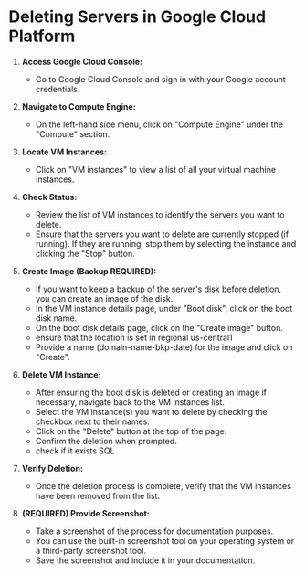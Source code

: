 # Deleting Servers in Google Cloud Platform

1. **Access Google Cloud Console:**
   - Go to Google Cloud Console and sign in with your Google account credentials.

2. **Navigate to Compute Engine:**
   - On the left-hand side menu, click on "Compute Engine" under the "Compute" section.

3. **Locate VM Instances:**
   - Click on "VM instances" to view a list of all your virtual machine instances.

4. **Check Status:**
   - Review the list of VM instances to identify the servers you want to delete.
   - Ensure that the servers you want to delete are currently stopped (if running). If they are running, stop them by selecting the instance and clicking the "Stop" button.

5. **Create Image (Backup REQUIRED):**
   - If you want to keep a backup of the server's disk before deletion, you can create an image of the disk.
   - In the VM instance details page, under "Boot disk", click on the boot disk name.
   - On the boot disk details page, click on the "Create image" button.
   - ensure that the location is set in regional us-central1
   - Provide a name (domain-name-bkp-date) for the image and click on "Create".

6. **Delete VM Instance:**
   - After ensuring the boot disk is deleted or creating an image if necessary, navigate back to the VM instances list.
   - Select the VM instance(s) you want to delete by checking the checkbox next to their names.
   - Click on the "Delete" button at the top of the page.
   - Confirm the deletion when prompted.
   - check if it exists SQL

7. **Verify Deletion:**
   - Once the deletion process is complete, verify that the VM instances have been removed from the list.

8. **(REQUIRED) Provide Screenshot:**
   - Take a screenshot of the process for documentation purposes.
   - You can use the built-in screenshot tool on your operating system or a third-party screenshot tool.
   - Save the screenshot and include it in your documentation.
